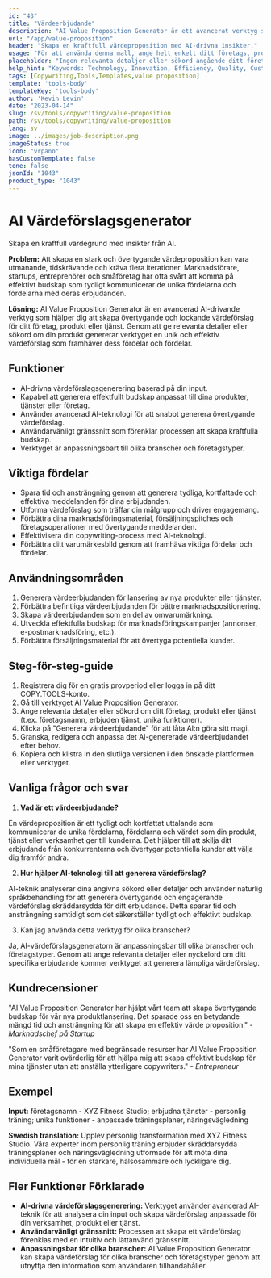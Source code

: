```yaml
---
id: "43"
title: "Värdeerbjudande"
description: "AI Value Proposition Generator är ett avancerat verktyg som använder artificiell intelligens för att skapa övertygande och övertygande värdeförslag för ditt företag, produkt eller tjänst. Det hjälper dig att spara tid och ansträngning genom att generera tydliga, kortfattade och effektiva meddelanden som framhäver de unika fördelarna och fördelarna med det du erbjuder."
url: "/app/value-proposition"
header: "Skapa en kraftfull värdeproposition med AI-drivna insikter."
usage: "För att använda denna mall, ange helt enkelt ditt företags, produkts eller tjänsts namn, nyckelord eller viktigaste funktioner. Verktyget kommer sedan att generera ett unikt och effektivt försäljningsargument baserat på din input."
placeholder: "Ingen relevanta detaljer eller sökord angående ditt företag, produkt eller tjänst har angivits. Vänligen specificera din förfrågan ytterligare."
help_hint: "Keywords: Technology, Innovation, Efficiency, Quality, Customer satisfaction."
tags: [Copywriting,Tools,Templates,value proposition]
template: 'tools-body'
templateKey: 'tools-body'
author: 'Kevin Levin'
date: "2023-04-14"
slug: /sv/tools/copywriting/value-proposition
path: /sv/tools/copywriting/value-proposition
lang: sv
image: ../images/job-description.png
imageStatus: true
icon: "vrpano"
hasCustomTemplate: false
tone: false
jsonId: "1043"
product_type: "1043"
---
```

# AI Värdeförslagsgenerator

Skapa en kraftfull värdegrund med insikter från AI.

**Problem:** Att skapa en stark och övertygande värdeproposition kan vara utmanande, tidskrävande och kräva flera iterationer. Marknadsförare, startups, entreprenörer och småföretag har ofta svårt att komma på effektivt budskap som tydligt kommunicerar de unika fördelarna och fördelarna med deras erbjudanden.

**Lösning:** AI Value Proposition Generator är en avancerad AI-drivande verktyg som hjälper dig att skapa övertygande och lockande värdeförslag för ditt företag, produkt eller tjänst. Genom att ge relevanta detaljer eller sökord om din produkt genererar verktyget en unik och effektiv värdeförslag som framhäver dess fördelar och fördelar.

## Funktioner

- AI-drivna värdeförslagsgenerering baserad på din input.
- Kapabel att generera effektfullt budskap anpassat till dina produkter, tjänster eller företag.
- Använder avancerad AI-teknologi för att snabbt generera övertygande värdeförslag.
- Användarvänligt gränssnitt som förenklar processen att skapa kraftfulla budskap.
- Verktyget är anpassningsbart till olika branscher och företagstyper.

## Viktiga fördelar

- Spara tid och ansträngning genom att generera tydliga, kortfattade och effektiva meddelanden för dina erbjudanden.
- Utforma värdeförslag som träffar din målgrupp och driver engagemang.
- Förbättra dina marknadsföringsmaterial, försäljningspitches och företagsoperationer med övertygande meddelanden.
- Effektivisera din copywriting-process med AI-teknologi.
- Förbättra ditt varumärkesbild genom att framhäva viktiga fördelar och fördelar.

## Användningsområden

1. Generera värdeerbjudanden för lansering av nya produkter eller tjänster.
2. Förbättra befintliga värdeerbjudanden för bättre marknadspositionering.
3. Skapa värdeerbjudanden som en del av omvarumärkning.
4. Utveckla effektfulla budskap för marknadsföringskampanjer (annonser, e-postmarknadsföring, etc.).
5. Förbättra försäljningsmaterial för att övertyga potentiella kunder.

## Steg-för-steg-guide

1. Registrera dig för en gratis provperiod eller logga in på ditt COPY.TOOLS-konto.
2. Gå till verktyget AI Value Proposition Generator.
3. Ange relevanta detaljer eller sökord om ditt företag, produkt eller tjänst (t.ex. företagsnamn, erbjuden tjänst, unika funktioner).
4. Klicka på "Generera värdeerbjudande" för att låta AI:n göra sitt magi.
5. Granska, redigera och anpassa det AI-genererade värdeerbjudandet efter behov.
6. Kopiera och klistra in den slutliga versionen i den önskade plattformen eller verktyget.

## Vanliga frågor och svar

1. **Vad är ett värdeerbjudande?**

En värdeproposition är ett tydligt och kortfattat uttalande som kommunicerar de unika fördelarna, fördelarna och värdet som din produkt, tjänst eller verksamhet ger till kunderna. Det hjälper till att skilja ditt erbjudande från konkurrenterna och övertygar potentiella kunder att välja dig framför andra.

2. **Hur hjälper AI-teknologi till att generera värdeförslag?**

AI-teknik analyserar dina angivna sökord eller detaljer och använder naturlig språkbehandling för att generera övertygande och engagerande värdeförslag skräddarsydda för ditt erbjudande. Detta sparar tid och ansträngning samtidigt som det säkerställer tydligt och effektivt budskap.

3. Kan jag använda detta verktyg för olika branscher?

Ja, AI-värdeförslagsgeneratorn är anpassningsbar till olika branscher och företagstyper. Genom att ange relevanta detaljer eller nyckelord om ditt specifika erbjudande kommer verktyget att generera lämpliga värdeförslag.

## Kundrecensioner

"AI Value Proposition Generator har hjälpt vårt team att skapa övertygande budskap för vår nya produktlansering. Det sparade oss en betydande mängd tid och ansträngning för att skapa en effektiv värde proposition." - *Marknadschef på Startup*

"Som en småföretagare med begränsade resurser har AI Value Proposition Generator varit ovärderlig för att hjälpa mig att skapa effektivt budskap för mina tjänster utan att anställa ytterligare copywriters." - *Entrepreneur*

## Exempel

**Input:** företagsnamn - XYZ Fitness Studio; erbjudna tjänster - personlig träning; unika funktioner - anpassade träningsplaner, näringsvägledning

**Swedish translation:** Upplev personlig transformation med XYZ Fitness Studio. Våra experter inom personlig träning erbjuder skräddarsydda träningsplaner och näringsvägledning utformade för att möta dina individuella mål - för en starkare, hälsosammare och lyckligare dig.

## Fler Funktioner Förklarade

- **AI-drivna värdeförslagsgenerering:** Verktyget använder avancerad AI-teknik för att analysera din input och skapa värdeförslag anpassade för din verksamhet, produkt eller tjänst.
- **Användarvänligt gränssnitt:** Processen att skapa ett värdeförslag förenklas med en intuitiv och lättanvänd gränssnitt.
- **Anpassningsbar för olika branscher:** AI Value Proposition Generator kan skapa värdeförslag för olika branscher och företagstyper genom att utnyttja den information som användaren tillhandahåller.
